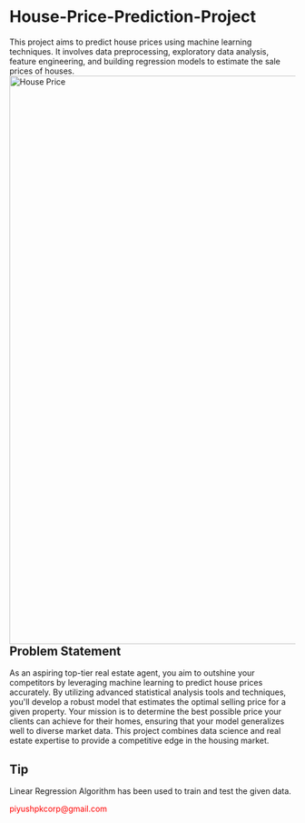# House-Price-Prediction-Project
This project aims to predict house prices using machine learning techniques. It involves data preprocessing, exploratory data analysis, feature engineering, and building regression models to estimate the sale prices of houses.
<img align="left" margin="2rem" alt="House Price" width="1000" src="https://media0.giphy.com/media/e8ik35i8LaO3BqRwY6/giphy.gif?cid=6c09b952qdgokmrzakbd68nd39nqvryrnizuyszsgxwa6ytu&ep=v1_internal_gif_by_id&rid=giphy.gif&ct=g">

<h2><bold>Problem Statement</bold></h2>
<p>As an aspiring top-tier real estate agent, you aim to outshine your competitors by leveraging machine learning to predict house prices accurately. By utilizing advanced statistical analysis tools and techniques, you'll develop a robust model that estimates the optimal selling price for a given property. Your mission is to determine the best possible price your clients can achieve for their homes, ensuring that your model generalizes well to diverse market data. This project combines data science and real estate expertise to provide a competitive edge in the housing market.</p>
<h2>Tip</h2>
<p>Linear Regression Algorithm has been used to train and test the given data.</p>
<p style="color:red;">piyushpkcorp@gmail.com</p>

